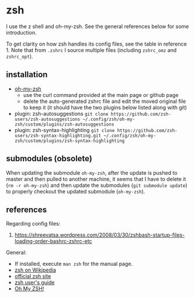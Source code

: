 # zsh

I use the z shell and oh-my-zsh.  See the general references below for some
introduction.

To get clarity on how zsh handles its config files, see the table in
reference 1.  Note that from `.zshrc` I source multiple files (including
`zshrc_omz` and `zshrc_opt`).

## installation

* [oh-my-zsh](https://ohmyz.sh/)
  * use the curl command provided at the main page or github page
  * delete the auto-generated zshrc file and edit the moved original file to
    keep it (it should have the two plugins below listed along with git)
* plugin: zsh-autosuggestions
  `git clone https://github.com/zsh-users/zsh-autosuggestions ~/.config/zsh/oh-my-zsh/custom/plugins/zsh-autosuggestions`
* plugin: zsh-syntax-highlighting
  `git clone https://github.com/zsh-users/zsh-syntax-highlighting.git ~/.config/zsh/oh-my-zsh/custom/plugins/zsh-syntax-highlighting`

## submodules (obsolete)

When updating the submodule `oh-my-zsh`, after the update is pushed to master
and then pulled to another machine, it seems that I have to delete it
(`rm -r oh-my-zsh`) and then update the submodules  (`git submodule update`) to
properly checkout the updated submodule (`oh-my-zsh`).

## references

Regarding config files:

1. <https://shreevatsa.wordpress.com/2008/03/30/zshbash-startup-files-loading-order-bashrc-zshrc-etc>

General:

* If installed, execute `man zsh` for the manual page.
* [zsh on Wikipedia](https://en.wikipedia.org/wiki/Z_shell)
* [official zsh site](https://www.zsh.org)
* [zsh user's guide](http://zsh.sourceforge.net/Guide/zshguide.html)
* [Oh My ZSH!](https://ohmyz.sh)
